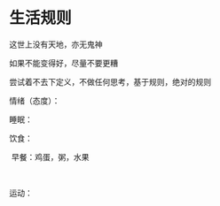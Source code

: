# 生活规则

这世上没有天地，亦无鬼神

如果不能变得好，尽量不要更糟

尝试着不去下定义，不做任何思考，基于规则，绝对的规则



情绪（态度）：

睡眠：

饮食：

​	早餐：鸡蛋，粥，水果

​	

运动：